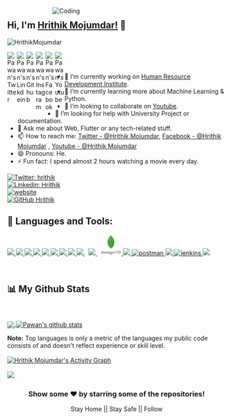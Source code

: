 <img align="right" alt="Coding" width="400" src="https://cdn.dribbble.com/users/1187836/screenshots/6539429/programer.gif">

## Hi, I'm [Hrithik Mojumdar!](https://www.facebook.com/hrithikripto/) 👋
<p align="left"> <img src="https://komarev.com/ghpvc/?username=HrithikMojumdar&label=Views&color=blue&style=plastic" alt="HrithikMojumdar" /> </p>
<a href="https://twitter.com/HrithikMojumdar">
  <img align="left" alt="Pawan's Twitter" width="22px" src="https://cdn.jsdelivr.net/npm/simple-icons@v3/icons/twitter.svg" />
</a>
<a href="https://www.linkedin.com/in/hrithikmojumdar/">
  <img align="left" alt="Pawan's Linkdein" width="22px" src="https://cdn.jsdelivr.net/npm/simple-icons@v3/icons/linkedin.svg" />
</a>
<a href="https://github.com/HrithikMojumdar">
  <img align="left" alt="Pawan's Github" width="22px" src="https://cdn.jsdelivr.net/npm/simple-icons@v3/icons/github.svg" />
</a>
<a href="https://www.instagram.com/p/Bysjn0FFS4wkQIe0kMVqcMyZtW3aAXMKKN6kWI0/?utm_medium=copy_link">
  <img align="left" alt="Pawan's Instagram" width="22px" src="https://cdn.jsdelivr.net/npm/simple-icons@v3/icons/instagram.svg" />
</a>
<a href="https://www.facebook.com/hrithikripto/">
  <img align="left" alt="Pawan's Facebook" width="22px" src="https://cdn.jsdelivr.net/npm/simple-icons@v3/icons/facebook.svg" />
</a>
<a href="https://www.youtube.com/channel/UCcOk67zKbiCKYE-IpxNsHkw?sub_confirmation=1">
  <img align="left" alt="Pawan's Youtube" width="22px" src="https://cdn.jsdelivr.net/npm/simple-icons@v3/icons/youtube.svg" />
</a>
<br/>
<br/>

- 🔭 I’m currently working on [Human Resource Development Institute](https://hrdinstitute.org/).
- 🌱 I’m currently learning more about Machine Learning & Python.
- 👯 I’m looking to collaborate on [Youtube](https://www.youtube.com/channel/UCcOk67zKbiCKYE-IpxNsHkw?sub_confirmation=1).
- 🤔 I’m looking for help with University Project or documentation.
- 💬 Ask me about Web, Flutter or any tech-related stuff.
- 📫 How to reach me: [Twitter - @Hrithik Mojumdar](https://twitter.com/HrithikMojumdar), [Facebook - @Hrithik Mojumdar](https://www.facebook.com/hrithikripto/) , [Youtube - @Hrithik Mojumdar](https://www.youtube.com/channel/UCcOk67zKbiCKYE-IpxNsHkw?sub_confirmation=1)
- 😄 Pronouns: He.
- ⚡ Fun fact:  I spend almost 2 hours watching a movie every day.

[![Twitter: hrithik](https://img.shields.io/twitter/follow/Hrithik?style=social)](https://twitter.com/HrithikMojumdar) <br>
[![Linkedin: Hrithik](https://img.shields.io/badge/-Hrithik-blue?style=flat-square&logo=Linkedin&logoColor=white&link=https://www.linkedin.com/in/hrithik/)](https://www.linkedin.com/in/hrithikmojumdar/) <br>
[![website](https://img.shields.io/badge/PortfolioWebsite-Hrithik-2648ff?style=flat-square&logo=google-chrome)](http://www.hrithikmojumdar.wordpress.com/) <br>
[![GitHub Hrithik](https://img.shields.io/github/followers/iampawan?label=follow&style=social)](https://github.com/HrithikMojumdar)

## 🚀 Languages and Tools:

<p align="left"> 
    <a href="https://www.java.com" target="_blank"> <img src="https://img.icons8.com/color/48/000000/java-coffee-cup-logo.png"/> </a>
    <a href="https://reactjs.org/" target="_blank"> <img src="https://img.icons8.com/color/48/000000/react-native.png"/> </a>
    <a href="https://spring.io/projects/spring-boot" target="_blank"> <img src="https://img.icons8.com/color/48/000000/spring-logo.png"/> </a> 
    <a href="https://developer.mozilla.org/en-US/docs/Web/JavaScript" target="_blank"> <img src="https://img.icons8.com/color/48/000000/javascript.png"/> </a> 
    <a href="https://www.w3.org/html/" target="_blank"> <img src="https://img.icons8.com/color/48/000000/html-5.png"/> </a> 
    <a href="https://www.w3schools.com/css/" target="_blank"> <img src="https://img.icons8.com/color/48/000000/css3.png"/> </a> 
    <a href="https://getbootstrap.com" target="_blank"> <img src="https://img.icons8.com/color/48/000000/bootstrap.png"/> </a> 
    <a href="https://www.python.org" target="_blank"> <img src="https://img.icons8.com/color/48/000000/python.png"/> </a> 
    <a style="padding-right:8px;" href="https://nodejs.org" target="_blank"> <img src="https://img.icons8.com/color/48/000000/nodejs.png"/> </a> 
    <a style="padding-right:8px;" href="https://www.mysql.com/" target="_blank"> <img src="https://img.icons8.com/fluent/50/000000/mysql-logo.png"/> </a>
    <a href="https://www.mongodb.com/" target="_blank"> <img src="https://raw.githubusercontent.com/devicons/devicon/master/icons/mongodb/mongodb-original-wordmark.svg" alt="mongodb" width="48" height="48"/> </a> 
    <a href="https://firebase.google.com/" target="_blank"> <img src="https://img.icons8.com/color/48/000000/firebase.png"/> </a> 
    <a href="https://postman.com" target="_blank"> <img src="https://www.vectorlogo.zone/logos/getpostman/getpostman-icon.svg" alt="postman" width="45" height="45"/> </a>   
    <a href="https://git-scm.com/" target="_blank"> <img src="https://img.icons8.com/color/48/000000/git.png"/> </a> 
    <a href="https://www.jenkins.io" target="_blank"> <img src="https://www.vectorlogo.zone/logos/jenkins/jenkins-icon.svg" alt="jenkins" width="48" height="48"/> </a> 
    <a href="https://redux.js.org" target="_blank"> <img src="https://img.icons8.com/color/48/000000/redux.png"/> </a>
</p>
<br/>

## 📊 My Github Stats
  <br/> <br>
<a href="https://github.com/HrithikMojumdar">
  <img align="center" src="https://github-readme-stats.vercel.app/api/top-langs/?username=HrithikMojumdar&theme=light&hide_langs_below=1" />
</a>
<a href="https://github.com/HrithikMojumdar">
 <img align="center" src="https://github-readme-stats.vercel.app/api?username=HrithikMojumdar&show_icons=true&theme=light&line_height=27" alt="Pawan's github stats"/>
</a>

<b>Note:</b> Top languages is only a metric of the languages my public code consists of and doesn't reflect experience or skill level.
<br/>
<br/>
<a href="https://github.com/HrithikMojumdar/github-readme-activity-graph"><img alt="Hrithik Mojumdar's Activity Graph" src="https://activity-graph.herokuapp.com/graph?username=HrithikMojumdar&bg_color=0D1117&color=5BCDEC&line=5BCDEC&point=FFFFFF&hide_border=true" /></a>
<br/>
<br/>
<a href="https://github.com/Meghna-DAS/github-profile-views-counter">
    <img src="https://komarev.com/ghpvc/?username=HrithikMojumdar">
</a>

<div align="center">

### Show some ❤️ by starring some of the repositories!
  Stay Home || Stay Safe || Follow

</div>

